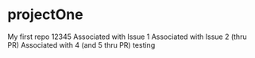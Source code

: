 projectOne
==========

My first repo 12345
Associated with Issue 1
Associated with Issue 2 (thru PR)
Associated with 4 (and 5 thru PR)
testing
